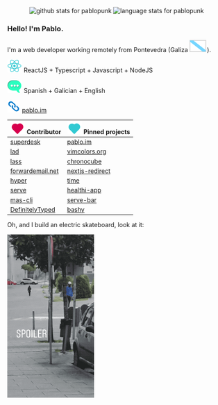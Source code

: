 <p></p>

<p align="center">
  <img src="https://github-readme-stats.vercel.app/api?username=pablopunk&show_icons=true&icon_color=4f8cc9&bg_color=222&text_color=d3d3d3&hide_title=true" alt="github stats for pablopunk">
  <img src="https://github-readme-stats.vercel.app/api/top-langs/?username=pablopunk&layout=compact&bg_color=222&text_color=d3d3d3" alt="language stats for pablopunk">
</p>

### Hello! I'm Pablo.

I'm a web developer working remotely from Pontevedra (Galiza ![galiza](https://github.com/pablopunk/pablopunk/raw/master/res/galiza.svg)).

![react](https://github.com/pablopunk/pablopunk/raw/master/res/react.svg) ReactJS + Typescript + Javascript + NodeJS

![lang](https://github.com/pablopunk/pablopunk/raw/master/res/lang.svg) Spanish + Galician + English

![link](https://github.com/pablopunk/pablopunk/raw/master/res/link.svg) [pablo.im](https://pablo.im)

| ![heart](https://github.com/pablopunk/pablopunk/raw/master/res/heart.svg) Contributor | ![heart-teal](https://github.com/pablopunk/pablopunk/raw/master/res/heart-teal.svg) Pinned projects |
| - | - |
| [superdesk](https://github.com/superdesk/superdesk-client-core) | [pablo.im](https://github.com/pablopunk/pablo.im)
| [lad](https://github.com/ladjs/lad) | [vimcolors.org](https://vimcolors.org)
| [lass](https://github.com/lassjs/lass) | [chronocube](https://github.com/pablopunk/chronocube)
| [forwardemail.net](https://forwardemail.net) | [nextjs-redirect](https://github.com/pablopunk/nextjs-redirect)
| [hyper](https://github.com/vercel/hyper) | [time](https://github.com/pablopunk/time)
| [serve](https://github.com/vercel/serve) | [healthi-app](https://github.com/pablopunk/healthi-app)
| [mas-cli](https://github.com/mas-cli/mas) | [serve-bar](https://github.com/pablopunk/serve-bar)
| [DefinitelyTyped](https://github.com/DefinitelyTyped/DefinitelyTyped) | [bashy](https://github.com/pablopunk/bashy)

Oh, and I build an electric skateboard, look at it:

![esk8](https://github.com/pablopunk/pablopunk/raw/master/res/esk8.gif)
